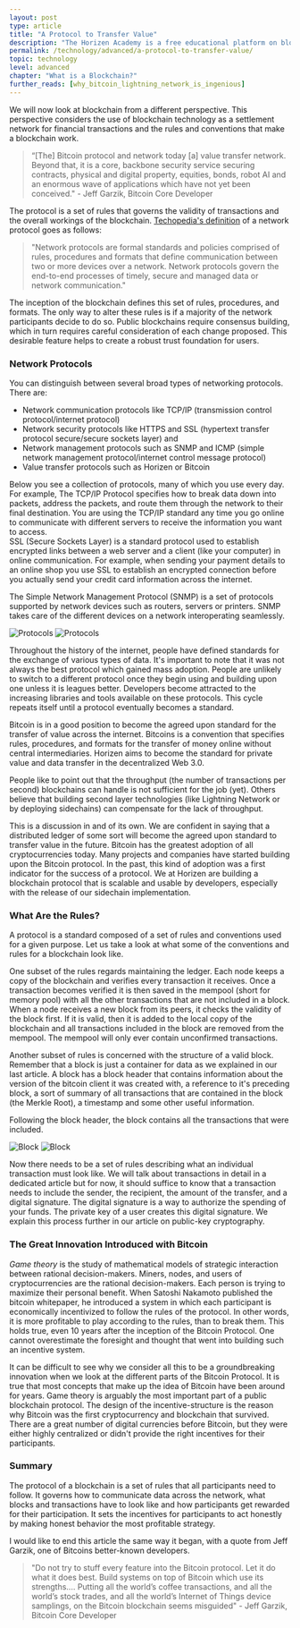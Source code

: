 ```yaml
---
layout: post
type: article
title: "A Protocol to Transfer Value"
description: "The Horizen Academy is a free educational platform on blockchain technology, cryptocurrency, and privacy. In this article, we compare blockchains as protocols to transfer money with the internet as a protocol to transfer information at an advanced level."
permalink: /technology/advanced/a-protocol-to-transfer-value/
topic: technology
level: advanced
chapter: "What is a Blockchain?"
further_reads: [why_bitcoin_lightning_network_is_ingenious]
---
```


We will now look at blockchain from a different perspective. This perspective considers the use of blockchain technology as a settlement network for financial transactions and the rules and conventions that make a blockchain work. 

> “[The] Bitcoin protocol and network today [a] value transfer network. Beyond that, it is a core, backbone security service securing contracts, physical and digital property, equities, bonds, robot AI and an enormous wave of applications which have not yet been conceived." - Jeff Garzik, Bitcoin Core Developer

The protocol is a set of rules that governs the validity of transactions and the overall workings of the blockchain. [Techopedia's definition](https://www.techopedia.com/definition/12938/network-protocols) of a network protocol goes as follows:

> "Network protocols are formal standards and policies comprised of rules, procedures and formats that define communication between two or more devices over a network. Network protocols govern the end-to-end processes of timely, secure and managed data or network communication."

The inception of the blockchain defines this set of rules, procedures, and formats. The only way to alter these rules is if a majority of the network participants decide to do so. Public blockchains require consensus building, which in turn requires careful consideration of each change proposed. This desirable feature helps to create a robust trust foundation for users.

### Network Protocols

You can distinguish between several broad types of networking protocols. There are:

 - Network communication protocols like TCP/IP (transmission control protocol/internet protocol)
 - Network security protocols like HTTPS and SSL (hypertext transfer protocol secure/secure sockets layer) and 
 - Network management protocols such as SNMP and ICMP (simple network management protocol/internet control message protocol)
 - Value transfer protocols such as Horizen or Bitcoin

Below you see a collection of protocols, many of which you use every day. For example, The TCP/IP Protocol specifies how to break data down into packets, address the packets, and route them through the network to their final destination. You are using the TCP/IP standard any time you go online to communicate with different servers to receive the information you want to access.  
SSL (Secure Sockets Layer) is a standard protocol used to establish encrypted links between a web server and a client (like your computer) in online communication. For example, when sending your payment details to an online shop you use SSL to establish an encrypted connection before you actually send your credit card information across the internet.

The Simple Network Management Protocol (SNMP) is a set of protocols supported by network devices such as routers, servers or printers. SNMP takes care of the different devices on a network interoperating seamlessly. 

![Protocols](/assets/post_files/technology/advanced/a-protocol-to-transfer-value/protocols_D.jpg)
![Protocols](/assets/post_files/technology/advanced/a-protocol-to-transfer-value/protocols_M.jpg)

Throughout the history of the internet, people have defined standards for the exchange of various types of data. It's important to note that it was not always the best protocol which gained mass adoption. People are unlikely to switch to a different protocol once they begin using and building upon one unless it is leagues better. Developers become attracted to the increasing libraries and tools available on these protocols. This cycle repeats itself until a protocol eventually becomes a standard.

Bitcoin is in a good position to become the agreed upon standard for the transfer of value across the internet. Bitcoins is a convention that specifies rules, procedures, and formats for the transfer of money online without central intermediaries. Horizen aims to become the standard for private value and data transfer in the decentralized Web 3.0.

People like to point out that the throughput (the number of transactions per second) blockchains can handle is not sufficient for the job (yet). Others believe that building second layer technologies (like Lightning Network or by deploying sidechains) can compensate for the lack of throughput.

This is a discussion in and of its own. We are confident in saying that a distributed ledger of some sort will become the agreed upon standard to transfer value in the future. Bitcoin has the greatest adoption of all cryptocurrencies today. Many projects and companies have started building upon the Bitcoin protocol. In the past, this kind of adoption was a first indicator for the success of a protocol. We at Horizen are building a blockchain protocol that is scalable and usable by developers, especially with the release of our sidechain implementation.

### What Are the Rules?

A protocol is a standard composed of a set of rules and conventions used for a given purpose. Let us take a look at what some of the conventions and rules for a blockchain look like. 

One subset of the rules regards maintaining the ledger. Each node keeps a copy of the blockchain and verifies every transaction it receives. Once a transaction becomes verified it is then saved in the mempool (short for memory pool) with all the other transactions that are not included in a block. When a node receives a new block from its peers, it checks the validity of the block first. If it is valid, then it is added to the local copy of the blockchain and all transactions included in the block are removed from the mempool. The mempool will only ever contain unconfirmed transactions.

Another subset of rules is concerned with the structure of a valid block. Remember that a block is just a container for data as we explained in our last article. A block has a block header that contains information about the version of the bitcoin client it was created with, a reference to it's preceding block, a sort of summary of all transactions that are contained in the block (the Merkle Root), a timestamp and some other useful information.

Following the block header, the block contains all the transactions that were included.

![Block](/assets/post_files/technology/advanced/a-protocol-to-transfer-value/block_D.jpg)
![Block](/assets/post_files/technology/advanced/a-protocol-to-transfer-value/block_M.jpg)

Now there needs to be a set of rules describing what an individual transaction must look like. We will talk about transactions in detail in a dedicated article but for now, it should suffice to know that a transaction needs to include the sender, the recipient, the amount of the transfer, and a digital signature. The digital signature is a way to authorize the spending of your funds. The private key of a user creates this digital signature. We explain this process further in our article on public-key cryptography.

### The Great Innovation Introduced with Bitcoin

_Game theory_ is the study of mathematical models of strategic interaction between rational decision-makers. Miners, nodes, and users of cryptocurrencies are the rational decision-makers. Each person is trying to maximize their personal benefit. When Satoshi Nakamoto published the bitcoin whitepaper, he introduced a system in which each participant is economically incentivized to follow the rules of the protocol. In other words, it is more profitable to play according to the rules, than to break them. This holds true, even 10 years after the inception of the Bitcoin Protocol. One cannot overestimate the foresight and thought that went into building such an incentive system. 

It can be difficult to see why we consider all this to be a groundbreaking innovation when we look at the different parts of the Bitcoin Protocol. It is true that most concepts that make up the idea of Bitcoin have been around for years. Game theory is arguably the most important part of a public blockchain protocol. The design of the incentive-structure is the reason why Bitcoin was the first cryptocurrency and blockchain that survived. There are a great number of digital currencies before Bitcoin, but they were either highly centralized or didn't provide the right incentives for their participants.

### Summary

The protocol of a blockchain is a set of rules that all participants need to follow. It governs how to communicate data across the network, what blocks and transactions have to look like and how participants get rewarded for their participation. It sets the incentives for participants to act honestly by making honest behavior the most profitable strategy.

I would like to end this article the same way it began, with a quote from Jeff Garzik, one of Bitcoins better-known developers.

> "Do not try to stuff every feature into the Bitcoin protocol. Let it do what it does best. Build systems on top of Bitcoin which use its strengths.... Putting all the world’s coffee transactions, and all the world’s stock trades, and all the world’s Internet of Things device samplings, on the Bitcoin blockchain seems misguided" - Jeff Garzik, Bitcoin Core Developer

